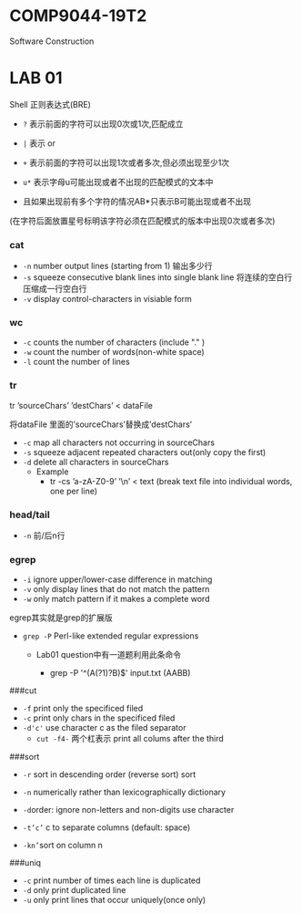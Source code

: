 # COMP9044-19T2
Software Construction 

# LAB 01

Shell 正则表达式(BRE)

- `?` 表示前面的字符可以出现0次或1次,匹配成立

- `|` 表示 or

- `+` 表示前面的字符可以出现1次或者多次,但必须出现至少1次

-  `u*` 表示字母u可能出现或者不出现的匹配模式的文本中

  - 且如果出现前有多个字符的情况AB*只表示B可能出现或者不出现

  (在字符后面放置星号标明该字符必须在匹配模式的版本中出现0次或者多次)

### cat

- `-n` number output lines (starting from 1)  输出多少行
- `-s` squeeze consecutive blank lines into single blank line 将连续的空白行压缩成一行空白行
- `-v` display control-characters in visiable form 

### wc

- `-c` counts the number of characters (include "." )
- `-w` count the number of words(non-white space)
- `-l` count the number of lines

### tr

tr ’sourceChars’ ’destChars’ < dataFile 

将dataFile 里面的’sourceChars’替换成’destChars’

- `-c` map all characters not occurring in sourceChars
- `-s` squeeze adjacent repeated characters out(only copy the first)
- `-d` delete all characters in sourceChars
  - Example 
    - tr -cs ’a-zA-Z0-9’ ’\n’ < text (break text file into individual words, one per line)

### head/tail

* `-n` 前/后n行

### egrep

- `-i` ignore upper/lower-case difference in matching 
- `-v` only display lines that do not match the pattern 
- `-w` only match pattern if it makes a complete word

egrep其实就是grep的扩展版

- `grep -P` Perl-like extended regular expressions

  - Lab01 question中有一道题利用此条命令

    - grep -P '^(A(?1)?B)$' input.txt (AABB)

###cut

- `-f` print only the specificed filed
- `-c` print only chars in the specificed filed
- `-d'c'` use character c as the filed separator
   - `cut -f4-` 两个杠表示 print all colums after the
   third


###sort

- `-r` sort in descending order (reverse sort) sort 

- `-n` numerically rather than lexicographically dictionary 

- `-d`order: ignore non-letters and non-digits use character 

- `-t’c’` c to separate columns (default: space)

- `-kn’`sort on column n
 
 
###uniq

- `-c` print number of times each line is duplicated
- `-d` only print duplicated line
- `-u` only print lines that occur uniquely(once only)



    

    

    

     





